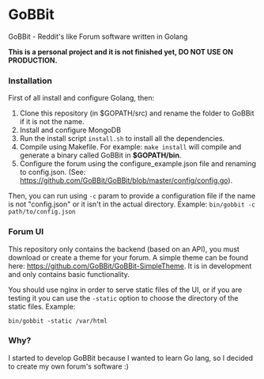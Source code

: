 # GoBBit

GoBBit - Reddit's like Forum software written in Golang

**This is a personal project and it is not finished yet, DO NOT USE ON PRODUCTION.**

### Installation

First of all install and configure Golang, then:

1. Clone this repository (in $GOPATH/src) and rename the folder to GoBBit if it is not the name.
2. Install and configure MongoDB
3. Run the install script `install.sh` to install all the dependencies.
4. Compile using Makefile. For example: `make install` will compile and generate a binary called GoBBit in **$GOPATH/bin**.
5. Configure the forum using the configure_example.json file and renaming to config.json. (See: https://github.com/GoBBit/GoBBit/blob/master/config/config.go).

Then, you can run using `-c` param to provide a configuration file if the name is not "config.json" or it isn't in the actual directory.
Example: `bin/gobbit -c path/to/config.json`

### Forum UI

This repository only contains the backend (based on an API), you must download or create a theme for your forum. A simple theme can be found here: https://github.com/GoBBit/GoBBit-SimpleTheme. It is in development and only contains basic functionality.

You should use nginx in order to serve static files of the UI, or if you are testing it you can use the `-static` option to choose the directory of the static files. Example:

`
bin/gobbit -static /var/html
`


### Why?

I started to develop GoBBit because I wanted to learn Go lang, so I decided to create my own forum's software :)
